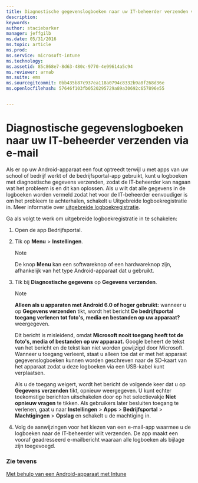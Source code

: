 ```yaml
---
title: Diagnostische gegevenslogboeken naar uw IT-beheerder verzenden via e-mail | Microsoft Intune
description: 
keywords: 
author: staciebarker
manager: jeffgilb
ms.date: 05/31/2016
ms.topic: article
ms.prod: 
ms.service: microsoft-intune
ms.technology: 
ms.assetid: 85c868e7-8d63-480c-9770-4e99614a5c94
ms.reviewer: arnab
ms.suite: ems
ms.sourcegitcommit: 0bb435b87c937ea118a0794c8332b9a8f268d36e
ms.openlocfilehash: 57646f103fb0520295729a89a30692c657896e55


---
```



# Diagnostische gegevenslogboeken naar uw IT-beheerder verzenden via e-mail

Als er op uw Android-apparaat een fout optreedt terwijl u met apps van uw school of bedrijf werkt of de bedrijfsportal-app gebruikt, kunt u logboeken met diagnostische gegevens verzenden, zodat de IT-beheerder kan nagaan wat het probleem is en dit kan oplossen. Als u wilt dat alle gegevens in de logboeken worden vermeld zodat het voor de IT-beheerder eenvoudiger is om het probleem te achterhalen, schakelt u Uitgebreide logboekregistratie in. Meer informatie over [uitgebreide logboekregistratie](use-verbose-logging-to-help-your-it-administrator-fix-device-issues-android.md).

Ga als volgt te werk om uitgebreide logboekregistratie in te schakelen:

1.  Open de app Bedrijfsportal.

2.  Tik op **Menu** &gt; **Instellingen**.

    > [!NOTE] 
    > De knop **Menu** kan een softwareknop of een hardwareknop zijn, afhankelijk van het type Android-apparaat dat u gebruikt.

3.  Tik bij **Diagnostische gegevens** op **Gegevens verzenden**.

    > [!NOTE]
    > **Alleen als u apparaten met Android 6.0 of hoger gebruikt:** wanneer u op **Gegevens verzenden** tikt, wordt het bericht **De bedrijfsportal toegang verlenen tot foto's, media en bestanden op uw apparaat?** weergegeven. 

    Dit bericht is misleidend, omdat **Microsoft nooit toegang heeft tot de foto's, media of bestanden op uw apparaat.** Google beheert de tekst van het bericht en de tekst kan niet worden gewijzigd door Microsoft.  Wanneer u toegang verleent, staat u alleen toe dat er met het apparaat gegevenslogboeken kunnen worden geschreven naar de SD-kaart van het apparaat zodat u deze logboeken via een USB-kabel kunt verplaatsen.

    Als u de toegang weigert, wordt het bericht de volgende keer dat u op **Gegevens verzenden** tikt, opnieuw weergegeven. U kunt echter toekomstige berichten uitschakelen door op het selectievakje **Niet opnieuw vragen** te tikken.  Als gebruikers later besluiten toegang te verlenen, gaat u naar **Instellingen** &gt; **Apps** &gt; **Bedrijfsportal** &gt; **Machtigingen** &gt; **Opslag** en schakelt u de machtiging in.

4.  Volg de aanwijzingen voor het kiezen van een e-mail-app waarmee u de logboeken naar de IT-beheerder wilt verzenden. De app maakt een vooraf geadresseerd e-mailbericht waaraan alle logboeken als bijlage zijn toegevoegd.


### Zie tevens
[Met behulp van een Android-apparaat met Intune](using-your-android-device-with-intune.md)


<!--HONumber=Jun16_HO2-->


